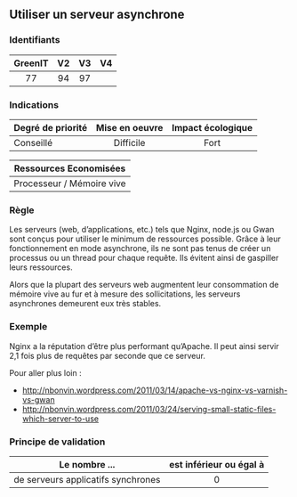 ## Utiliser un serveur asynchrone

### Identifiants

| GreenIT |  V2  |  V3  |  V4  |
|:-------:|:----:|:----:|:----:|
|  77    | 94  | 97  |      |

### Indications

| Degré de priorité |      Mise en oeuvre       |  Impact écologique    | 
|-------------------|:-------------------------:|:---------------------:|
| Conseillé         |  Difficile                |    Fort               | 


|Ressources Economisées                                      |
|:----------------------------------------------------------:|
|  Processeur / Mémoire vive  |

### Règle

Les serveurs (web, d’applications, etc.) tels que Nginx, node.js ou Gwan sont conçus pour utiliser le minimum de ressources possible. Grâce à leur fonctionnement en mode asynchrone, ils ne sont pas tenus de créer un processus ou un thread pour chaque requête. Ils évitent ainsi de gaspiller leurs ressources.

Alors que la plupart des serveurs web augmentent leur consommation de mémoire vive au fur et à mesure des sollicitations, les serveurs asynchrones demeurent eux très stables.

### Exemple

Nginx a la réputation d’être plus performant qu’Apache. Il peut ainsi servir 2,1 fois plus de requêtes par seconde que ce serveur.

Pour aller plus loin :
 - http://nbonvin.wordpress.com/2011/03/14/apache-vs-nginx-vs-varnish-vs-gwan
 - http://nbonvin.wordpress.com/2011/03/24/serving-small-static-files-which-server-to-use


### Principe de validation

| Le nombre ...     | est inférieur ou égal à   |  
|-------------------|:-------------------------:|
| de serveurs applicatifs synchrones  | 0  |
